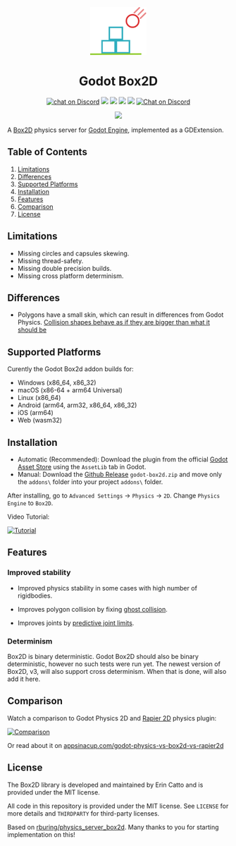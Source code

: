 <p align="center">
	<img width="128px" src="box2d_icon.svg"/> 
	<h1 align="center">Godot Box2D</h1> 
</p>

<p align="center">
	<a href="https://github.com/appsinacup/godot-box2d/actions/workflows/runner.yml">
        <img src="https://github.com/appsinacup/godot-box2d/actions/workflows/runner.yml/badge.svg?branch=main"
            alt="chat on Discord"></a>
    <a href="https://github.com/erincatto/box2d" alt="Box2D Version">
        <img src="https://img.shields.io/badge/Box2D-v2.4.1-%23478cbf?logoColor=white" /></a>
    <a href="https://github.com/godotengine/godot-cpp" alt="Godot Version">
        <img src="https://img.shields.io/badge/Godot-v4.2-%23478cbf?logo=godot-engine&logoColor=white" /></a>
    <a href="https://github.com/appsinacup/godot-box2d/graphs/contributors" alt="Contributors">
        <img src="https://img.shields.io/github/contributors/appsinacup/godot-box2d" /></a>
    <a href="https://github.com/appsinacup/godot-box2d/pulse" alt="Activity">
        <img src="https://img.shields.io/github/commit-activity/m/appsinacup/godot-box2d" /></a>
    <a href="https://discord.gg/56dMud8HYn">
        <img src="https://img.shields.io/discord/1138836561102897172?logo=discord"
            alt="Chat on Discord"></a>
</p>
<p align="center">
<img src="stability-comparison.gif"/>
</p>

A [Box2D](https://github.com/erincatto/box2d) physics server for [Godot Engine](https://github.com/godotengine/godot), implemented as a GDExtension.

## Table of Contents

1. [Limitations](#limitations)
2. [Differences](#differences)
3. [Supported Platforms](#supported-platforms)
4. [Installation](#installation)
5. [Features](#features)
6. [Comparison](#comparison)
7. [License](#license)

## Limitations

- Missing circles and capsules skewing.
- Missing thread-safety.
- Missing double precision builds.
- Missing cross platform determinism.

## Differences

- Polygons have a small skin, which can result in differences from Godot Physics. [Collision shapes behave as if they are bigger than what it should be](https://github.com/appsinacup/godot-box2d/issues/72)

## Supported Platforms

Curently the Godot Box2d addon builds for:

- Windows (x86_64, x86_32)
- macOS (x86-64 + arm64 Universal)
- Linux (x86_64)
- Android (arm64, arm32, x86_64, x86_32)
- iOS (arm64)
- Web (wasm32)

## Installation

- Automatic (Recommended): Download the plugin from the official [Godot Asset Store](https://godotengine.org/asset-library/asset/2007) using the `AssetLib` tab in Godot.
- Manual: Download the [Github Release](https://github.com/appsinacup/godot-box2d/releases/latest) `godot-box2d.zip` and move only the `addons\` folder into your project `addons\` folder.

After installing, go to `Advanced Settings` -> `Physics` -> `2D`. Change `Physics Engine` to `Box2D`.

Video Tutorial:

[![Tutorial](https://img.youtube.com/vi/T_vFVh5qZiY/0.jpg)](https://www.youtube.com/watch?v=T_vFVh5qZiY)

## Features

### Improved stability

- Improved physics stability in some cases with high number of rigidbodies.

- Improves polygon collision by fixing [ghost collision](https://box2d.org/posts/2020/06/ghost-collisions/).

- Improves joints by [predictive joint limits](https://box2d.org/posts/2020/04/predictive-joint-limits/).

### Determinism

Box2D is binary deterministic. Godot Box2D should also be binary deterministic, however no such tests were run yet. The newest version of Box2D, v3, will also support cross determinism. When that is done, will also add it here.

## Comparison

Watch a comparison to Godot Physics 2D and [Rapier 2D](https://github.com/appsinacup/godot-rapier-2d) physics plugin:

[![Comparison](https://img.youtube.com/vi/wgUiZ7E19eM/0.jpg)](https://www.youtube.com/watch?v=wgUiZ7E19eM)

Or read about it on [appsinacup.com/godot-physics-vs-box2d-vs-rapier2d](https://appsinacup.com/godot-physics-vs-box2d-vs-rapier2d/)

## License

The Box2D library is developed and maintained by Erin Catto and is provided under the MIT license.

All code in this repository is provided under the MIT license. See `LICENSE` for more details and `THIRDPARTY` for third-party licenses.

Based on [rburing/physics_server_box2d](https://github.com/rburing/physics_server_box2d). Many thanks to you for starting implementation on this!
